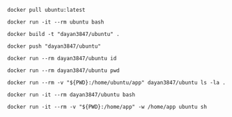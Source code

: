 ````shell
docker pull ubuntu:latest
````

````shell
docker run -it --rm ubuntu bash
````

````shell
docker build -t "dayan3847/ubuntu" .
````

````shell
docker push "dayan3847/ubuntu"
````

````shell
docker run --rm dayan3847/ubuntu id
````

````shell
docker run --rm dayan3847/ubuntu pwd
````

````shell
docker run --rm -v "${PWD}:/home/ubuntu/app" dayan3847/ubuntu ls -la .
````

````shell
docker run -it --rm dayan3847/ubuntu bash
````

````shell
docker run -it --rm -v "${PWD}:/home/app" -w /home/app ubuntu sh
````